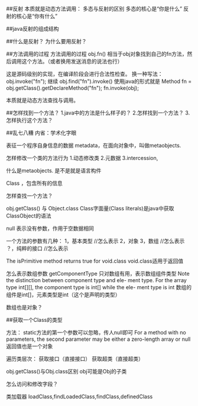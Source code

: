 
##反射
本质就是动态方法调用：
多态与反射的区别
多态的核心是“你是什么”
反射的核心是“你有什么”


##java反射的组成结构


##什么是反射？
  为什么要用反射？


##方法调用的过程
方法调用的过程
obj.fn()
相当于obj对象找到自己的fn方法，然后调用这个方法。（或者换用发送消息的说法也行）

这是源码级别的实现，在编译阶段会进行合法性检查。
换一种写法：
obj.invoke("fn");
继续
obj.find("fn").invoke()
使用java的形式就是
Method fn = obj.getClass().getDeclareMethod("fn");
fn.invoke(obj);

本质就是动态方法查找与调用。


##怎样找到一个方法？
1.java中的方法是什么样子的？
2.怎样找到一个方法？
3.怎样执行这个方法？





##乱七八糟
内省：学术化字眼

表征一个程序自身信息的数据 metadata，在面向对象中，叫做metaobjects.


怎样修改一个类的方法行为
1.动态修改类
2.元数据
3.intercession,


什么是metaobjects.
是不是就是语言构件

Class ，包含所有的信息

怎样查找一个方法？

obj.getClass() 与 Object.class
Class字面量(Class literals)是java中获取ClassObject的语法

null 表示没有参数，作用于空数据相同

一个方法的参数有几种：
1，基本类型 //怎么表示
2，对象
3，数组 //怎么表示
？，纯粹的接口 //怎么表示

The isPrimitive method returns true for void.class
void.class适用于返回值

怎么表示数组参数
getComponentType 只对数组有用，表示数组组件类型
Note the distinction between component type and ele-
ment type. For the array type int[][], the component type is int[] while the ele-
ment type is int
数组的组件是int[]，元素类型是int（这个是声明的类型）

数组也是对象？


##获取一个Class的类型

方法：
static方法的第一个参数可以忽略，传人null即可
For a method with no parameters, the second parameter may be either a zero-length array or null
返回值也是一个对象

遍历类层次：
获取接口（直接接口）
获取超类（直接超类）

obj.getClass()与Obj.class区别
obj可能是Obj的子类

怎么访问和修改字段？

类加载器
loadClass,findLoadedClass,findClass,definedClass


















